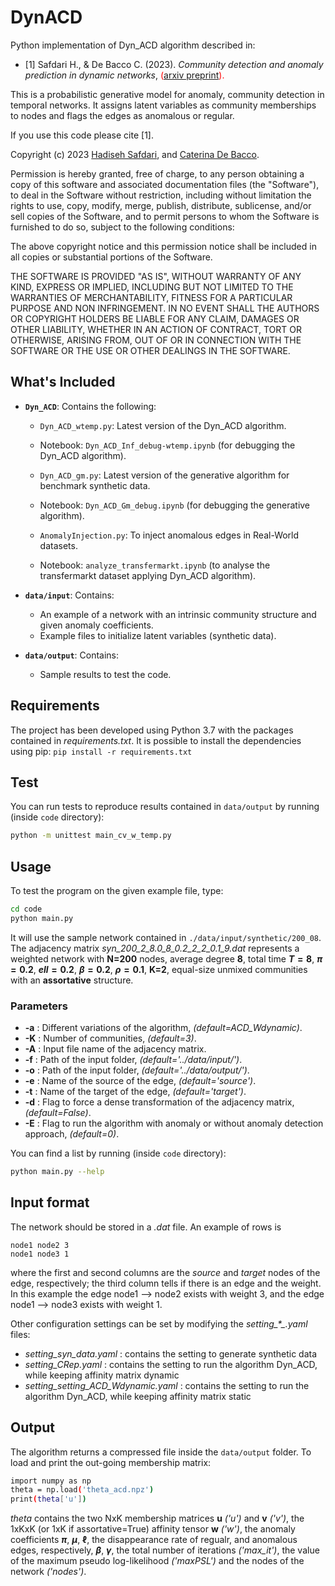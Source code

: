 # DynACD
Python implementation of Dyn_ACD algorithm described in:

- [1] Safdari H., & De Bacco C. (2023). *Community detection and anomaly prediction in dynamic networks*, <span style="color:red"> ([arxiv preprint](https://arxiv.org/abs/2404.10468)).  

This is a probabilistic generative model for anomaly, community detection in temporal networks. It assigns latent variables as community memberships to nodes and flags the edges as anomalous or regular.  <br>

If you use this code please cite [1].   

Copyright (c) 2023 [Hadiseh Safdari](https://github.com/hds-safdari), and [Caterina De Bacco](http://cdebacco.com).

Permission is hereby granted, free of charge, to any person obtaining a copy of this software and associated documentation files (the "Software"), to deal in the Software without restriction, including without limitation the rights to use, copy, modify, merge, publish, distribute, sublicense, and/or sell copies of the Software, and to permit persons to whom the Software is furnished to do so, subject to the following conditions:

The above copyright notice and this permission notice shall be included in all copies or substantial portions of the Software.


THE SOFTWARE IS PROVIDED "AS IS", WITHOUT WARRANTY OF ANY KIND, EXPRESS OR IMPLIED, INCLUDING BUT NOT LIMITED TO THE WARRANTIES OF MERCHANTABILITY, FITNESS FOR A PARTICULAR PURPOSE AND NON INFRINGEMENT. IN NO EVENT SHALL THE AUTHORS OR COPYRIGHT HOLDERS BE LIABLE FOR ANY CLAIM, DAMAGES OR OTHER LIABILITY, WHETHER IN AN ACTION OF CONTRACT, TORT OR OTHERWISE, ARISING FROM, OUT OF OR IN CONNECTION WITH THE SOFTWARE OR THE USE OR OTHER DEALINGS IN THE SOFTWARE.

## What's Included

- **`Dyn_ACD`**: Contains the following:
  - `Dyn_ACD_wtemp.py`: Latest version of the Dyn_ACD algorithm.
  - Notebook: `Dyn_ACD_Inf_debug-wtemp.ipynb` (for debugging the Dyn_ACD algorithm).
  - `Dyn_ACD_gm.py`: Latest version of the generative algorithm for benchmark synthetic data.
  - Notebook: `Dyn_ACD_Gm_debug.ipynb` (for debugging the generative algorithm).
  - `AnomalyInjection.py`: To inject anomalous edges in Real-World datasets.
  
  - Notebook: `analyze_transfermarkt.ipynb` (to analyse the transfermarkt dataset applying Dyn_ACD algorithm). 
- **`data/input`**: Contains:
  - An example of a network with an intrinsic community structure and given anomaly coefficients.
  - Example files to initialize latent variables (synthetic data).

- **`data/output`**: Contains:
  - Sample results to test the code.
  
  

## Requirements
The project has been developed using Python 3.7 with the packages contained in *requirements.txt*. It is possible to install the dependencies using pip:
`pip install -r requirements.txt`

## Test
You can run tests to reproduce results contained in `data/output` by running (inside `code` directory):  

```bash 
python -m unittest main_cv_w_temp.py
```

## Usage
To test the program on the given example file, type:  

```bash
cd code
python main.py
```

It will use the sample network contained in `./data/input/synthetic/200_08`. The adjacency matrix *syn_200_2_8.0_8_0.2_2_2_0.1_9.dat* represents a  weighted network with **N=$200$** nodes, average degree **$8$**, total time **$T=8$**, **$\pi=0.2$**, **$ell=0.2$**, **$\beta=0.2$**, **$\rho=0.1$**, **K=$2$**,  equal-size unmixed communities with an **assortative** structure. 

### Parameters 
- **-a** : Different variations of the algorithm, *(default=ACD_Wdynamic)*.
- **-K** : Number of communities, *(default=3)*.
- **-A** : Input file name of the adjacency matrix.
- **-f** : Path of the input folder, *(default='../data/input/')*.
- **-o** : Path of the input folder, *(default='../data/output/')*.
- **-e** : Name of the source of the edge, *(default='source')*.
- **-t** : Name of the target of the edge, *(default='target')*.
- **-d** : Flag to force a dense transformation of the adjacency matrix, *(default=False)*.
- **-E** : Flag to run the algorithm with anomaly  or without anomaly detection approach, *(default=0)*.


You can find a list by running (inside `code` directory): 

```bash
python main.py --help
```

## Input format
The network should be stored in a *.dat* file. An example of rows is

`node1 node2 3` <br>
`node1 node3 1`

where the first and second columns are the _source_ and _target_ nodes of the edge, respectively; the third column tells if there is an edge and the weight. In this example the edge node1 --> node2 exists with weight 3, and the edge node1 --> node3 exists with weight 1.

Other configuration settings can be set by modifying the *setting\_\*_.yaml* files: 

- *setting\_syn_data.yaml* : contains the setting to generate synthetic data
- *setting\_CRep.yaml* : contains the setting to run the algorithm Dyn_ACD, while keeping affinity matrix dynamic
- *setting\_setting_ACD_Wdynamic.yaml* : contains the setting to run the algorithm Dyn_ACD, while keeping affinity matrix static

## Output
The algorithm returns a compressed file inside the `data/output` folder. To load and print the out-going membership matrix:

```bash
import numpy as np 
theta = np.load('theta_acd.npz')
print(theta['u'])
```

_theta_ contains the two NxK membership matrices **u** *('u')* and **v** *('v')*, the 1xKxK (or 1xK if assortative=True) affinity tensor **w** *('w')*, the anomaly coefficients **$\pi$**, **$\mu$**,  **$\ell$**, the disappearance rate of regualr, and anomalous edges, respectively,  **$\beta$**, **$\gamma$**, the total number of iterations *('max_it')*, the value of the maximum pseudo log-likelihood *('maxPSL')* and the nodes of the network *('nodes')*.  

<!-- For an example `jupyter notebook` importing the data, see `code/analyse_results.ipynb`. -->

